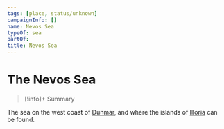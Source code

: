 ```yaml
---
tags: [place, status/unknown]
campaignInfo: []
name: Nevos Sea
typeOf: sea
partOf:
title: Nevos Sea
---
```

# The Nevos Sea
>[!info]+ Summary


The sea on the west coast of [Dunmar](<../greater-dunmar/realms/dunmar/dunmar.md>), and where the islands of [Illoria](<./illoria.md>) can be found. 




